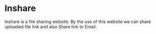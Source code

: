 # Inshare
Inshare is a file sharing website. By the use of this website we can share uploaded file link and also Share link to Email.
